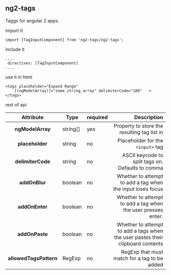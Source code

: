 ## ng2-tags ##


Taggs for angular 2 apps.

import it

    import {TagInputComponent} from 'ng2-tags/ng2-tags';

include it

    ....
     directives: [TagInputComponent]
    ....


use it in html

    <tags placeholder="Expand Range" 
        [(ngModelArray)]="some_string_array" delimiterCode="188"   >
    </tags>

rest of api


| Attribute | Type | required  | Description 
| :---: | --- | --- | ---: |
| **ngModelArray** | string[] | yes |  Property to store the resulting tag list in |
| **placeholder** | string | no |  Placeholder for the `<input>` tag |
| **delimiterCode** | string | no |  ASCII keycode to split tags on. Defaults to comma |
| **addOnBlur** | boolean | no |  Whether to attempt to add a tag when the input loses focus |
| **addOnEnter** | boolean | no |  Whether to attempt to add a tag when the user presses enter. |
| **addOnPaste** | boolean | no |  Whether to attempt to add a tags when the user pastes their clipboard contents |
| **allowedTagsPattern** | RegExp | no |  RegExp that must match for a tag to be added |




